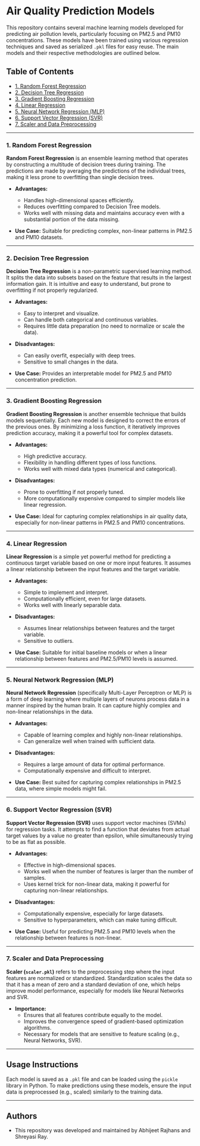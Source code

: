 
# Air Quality Prediction Models

This repository contains several machine learning models developed for predicting air pollution levels, particularly focusing on PM2.5 and PM10 concentrations. These models have been trained using various regression techniques and saved as serialized `.pkl` files for easy reuse. The main models and their respective methodologies are outlined below.

## Table of Contents

- [1. Random Forest Regression](#1-random-forest-regression)
- [2. Decision Tree Regression](#2-decision-tree-regression)
- [3. Gradient Boosting Regression](#3-gradient-boosting-regression)
- [4. Linear Regression](#4-linear-regression)
- [5. Neural Network Regression (MLP)](#5-neural-network-regression-mlp)
- [6. Support Vector Regression (SVR)](#6-support-vector-regression-svr)
- [7. Scaler and Data Preprocessing](#7-scaler-and-data-preprocessing)

---

### 1. Random Forest Regression

**Random Forest Regression** is an ensemble learning method that operates by constructing a multitude of decision trees during training. The predictions are made by averaging the predictions of the individual trees, making it less prone to overfitting than single decision trees.

- **Advantages:**
  - Handles high-dimensional spaces efficiently.
  - Reduces overfitting compared to Decision Tree models.
  - Works well with missing data and maintains accuracy even with a substantial portion of the data missing.

- **Use Case:** Suitable for predicting complex, non-linear patterns in PM2.5 and PM10 datasets.

---

### 2. Decision Tree Regression

**Decision Tree Regression** is a non-parametric supervised learning method. It splits the data into subsets based on the feature that results in the largest information gain. It is intuitive and easy to understand, but prone to overfitting if not properly regularized.

- **Advantages:**
  - Easy to interpret and visualize.
  - Can handle both categorical and continuous variables.
  - Requires little data preparation (no need to normalize or scale the data).

- **Disadvantages:**
  - Can easily overfit, especially with deep trees.
  - Sensitive to small changes in the data.

- **Use Case:** Provides an interpretable model for PM2.5 and PM10 concentration prediction.

---

### 3. Gradient Boosting Regression

**Gradient Boosting Regression** is another ensemble technique that builds models sequentially. Each new model is designed to correct the errors of the previous ones. By minimizing a loss function, it iteratively improves prediction accuracy, making it a powerful tool for complex datasets.

- **Advantages:**
  - High predictive accuracy.
  - Flexibility in handling different types of loss functions.
  - Works well with mixed data types (numerical and categorical).

- **Disadvantages:**
  - Prone to overfitting if not properly tuned.
  - More computationally expensive compared to simpler models like linear regression.

- **Use Case:** Ideal for capturing complex relationships in air quality data, especially for non-linear patterns in PM2.5 and PM10 concentrations.

---

### 4. Linear Regression

**Linear Regression** is a simple yet powerful method for predicting a continuous target variable based on one or more input features. It assumes a linear relationship between the input features and the target variable.

- **Advantages:**
  - Simple to implement and interpret.
  - Computationally efficient, even for large datasets.
  - Works well with linearly separable data.

- **Disadvantages:**
  - Assumes linear relationships between features and the target variable.
  - Sensitive to outliers.

- **Use Case:** Suitable for initial baseline models or when a linear relationship between features and PM2.5/PM10 levels is assumed.

---

### 5. Neural Network Regression (MLP)

**Neural Network Regression** (specifically Multi-Layer Perceptron or MLP) is a form of deep learning where multiple layers of neurons process data in a manner inspired by the human brain. It can capture highly complex and non-linear relationships in the data.

- **Advantages:**
  - Capable of learning complex and highly non-linear relationships.
  - Can generalize well when trained with sufficient data.

- **Disadvantages:**
  - Requires a large amount of data for optimal performance.
  - Computationally expensive and difficult to interpret.

- **Use Case:** Best suited for capturing complex relationships in PM2.5 data, where simple models might fail.

---

### 6. Support Vector Regression (SVR)

**Support Vector Regression (SVR)** uses support vector machines (SVMs) for regression tasks. It attempts to find a function that deviates from actual target values by a value no greater than epsilon, while simultaneously trying to be as flat as possible.

- **Advantages:**
  - Effective in high-dimensional spaces.
  - Works well when the number of features is larger than the number of samples.
  - Uses kernel trick for non-linear data, making it powerful for capturing non-linear relationships.

- **Disadvantages:**
  - Computationally expensive, especially for large datasets.
  - Sensitive to hyperparameters, which can make tuning difficult.

- **Use Case:** Useful for predicting PM2.5 and PM10 levels when the relationship between features is non-linear.

---

### 7. Scaler and Data Preprocessing

**Scaler (`scaler.pkl`)** refers to the preprocessing step where the input features are normalized or standardized. Standardization scales the data so that it has a mean of zero and a standard deviation of one, which helps improve model performance, especially for models like Neural Networks and SVR.

- **Importance:**
  - Ensures that all features contribute equally to the model.
  - Improves the convergence speed of gradient-based optimization algorithms.
  - Necessary for models that are sensitive to feature scaling (e.g., Neural Networks, SVR).

---

## Usage Instructions

Each model is saved as a `.pkl` file and can be loaded using the `pickle` library in Python. To make predictions using these models, ensure the input data is preprocessed (e.g., scaled) similarly to the training data.

---

## Authors

- This repository was developed and maintained by Abhijeet Rajhans and Shreyasi Ray.
